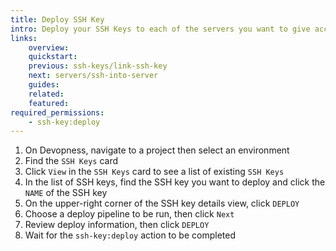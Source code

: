 ```yaml
---
title: Deploy SSH Key
intro: Deploy your SSH Keys to each of the servers you want to give access to using those keys.
links:
    overview:
    quickstart:
    previous: ssh-keys/link-ssh-key
    next: servers/ssh-into-server
    guides:
    related:
    featured:
required_permissions:
    - ssh-key:deploy
---
```


1. On Devopness, navigate to a project then select an environment
1. Find the `SSH Keys` card
1. Click `View` in the `SSH Keys` card to see a list of existing `SSH Keys`
1. In the list of SSH keys, find the SSH key you want to deploy and click the `NAME` of the SSH key
1. On the upper-right corner of the SSH key details view, click `DEPLOY`
1. Choose a deploy pipeline to be run, then click `Next`
1. Review deploy information, then click `DEPLOY`
1. Wait for the `ssh-key:deploy` action to be completed

